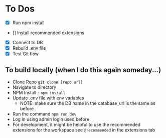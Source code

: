# To Dos
- [X] Run npm install
- [] Install recommended extensions
- [X] Connect to DB
- [X] Rebuild .env file
- [X] Test Git flow

## To build locally (when I do this again someday...)
- Clone Repo `git clone [repo url]`
- Navigate to directory
- NPM Install - `npm install`
- Update .env file with env variables
    - NOTE: make sure the DB name in the database_url is the same as before
- Run the command `npm run dev`
- Log in using admin login used before 
- For development, it might be helpful to use the recommended extensions for the workspace see `@recommended` in the extensions tab